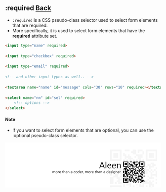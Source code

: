 ## :required [**Back**](./../pseudoClass.md)

- `:required` is a CSS pseudo-class selector used to select form elements that are required.
- More specifically, it is used to select form elements that have the **required** attribute set.

```html
<input type="name" required>

<input type="checkbox" required>

<input type="email" required>

<!-- and other input types as well.. -->

<textarea name="name" id="message" cols="30" rows="10" required></textarea>

<select name="nm" id="sel" required>
    <!-- options -->
</select>
```

#### Note

- If you want to select form elements that are optional, you can use the :optional pseudo-class selector.

<a href="http://aleen42.github.io/" target="_blank" ><img src="./../../../pic/tail.gif"></a>